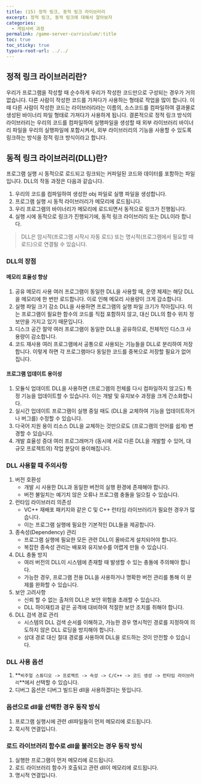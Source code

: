 ```yaml
---
title: (15) 정적 링크, 동적 링크 라이브러리
excerpt: 정적 링크, 동적 링크에 대해서 알아보자
categories: 
  - 게임서버 과정
permalink: /game-server-curriculum/:title
toc: true
toc_sticky: true
typora-root-url: ../../
---
```




## 정적 링크 라이브러리란?

우리가 프로그램을 작성할 때 순수하게 우리가 작성한 코드만으로 구성되는 경우가 거의 없습니다. 다른 사람이 작성한 코드를 가져다가 사용하는 형태로 작업을 많이 합니다. 이때 다른 사람이 작성한 코드는 라이브러리라는 이름의, 소스코드를 컴파일하여 결과물로 생성된 바이너리 파일 형태로 가져다가 사용하게 됩니다. 결론적으로 정적 링크 방식의 라이브러리는 우리의 코드를 컴파일하여 실행파일을 생성할 때 외부 라이브러리 바이너리 파일을 우리의 실행파일에 포함시켜서, 외부 라이브러리의 기능을 사용할 수 있도록 링크하는 방식을 정적 링크 방식이라고 합니다.



## 동적 링크 라이브러리(DLL)란?

프로그램 실행 시 동적으로 로드되고 링크되는 커파일된 코드와 데이터를 포함하는 파일입니다. DLL의 작동 과정은 다음과 같습니다.

1. 우리의 코드를 컴파일하여 생성한 obj 파일로 실행 파일을 생성합니다.
2. 프로그램 실행 시 동적 라이브러리가 메모리에 로드됩니다.
3. 우리 프로그램의 바이너리가 메모리에 로드되면서 동적으로 링크가 진행됩니다.
4. 실행 시에 동적으로 링크가 진행되기에, 동적 링크 라이브러리 또는 DLL이라 합니다.

>DLL은 암시적(프로그램 시작시 자동 로드) 또는 명시적(프로그램에서 필요할 때 로드)으로 연결될 수 있습니다.

### DLL의 장점

#### 메모리 효율성 향상

1. 공유 메모리 사용
   여러 프로그램이 동일한 DLL을 사용할 때, 운영 체제는 해당 DLL을 메모리에 한 번만 로드합니다. 이로 인해 메모리 사용량이 크게 감소합니다.
2. 실행 파일 크기 감소
   DLL을 사용하면 프로그램의 실행 파일 크기가 작아집니다. 이는 프로그램이 필요한 함수의 코드를 직접 포함하지 않고, 대신 DLL의 함수 위치 정보만을 가지고 있기 때문입니다.
3. 디스크 공간 절약
   여러 프로그램이 동일한 DLL을 공유하므로, 전체적인 디스크 사용량이 감소합니다.
4. 코드 재사용
   여러 프로그램에서 공통으로 사용되는 기능들을 DLL로 분리하여 저장합니다. 이렇게 하면 각 프로그램마다 동일한 코드를 중복으로 저장할 필요가 없어집니다.

#### 프로그램 업데이트 용이성

1. 모듈식 업데이트
   DLL을 사용하면 (프로그램의 전체를 다시 컴파일하지 않고도) 특정 기능을 업데이트할 수 있습니다. 이는 개발 및 유지보수 과정을 크게 간소화합니다.
2. 실시간 업데이트
   프로그램이 실행 중일 때도 (DLL을 교체하여 기능을 업데이트하거나 버그를) 수정할 수 있습니다.
3. 다국어 지원 용이
   리소스 DLL을 교체하는 것만으로도 (프로그램의 언어를 쉽게) 변경할 수 있습니다.
4. 개발 효율성 증대
   여러 프로그래머가 (동시에 서로 다른 DLL을 개발할 수 있어, 대규모 프로젝트의) 작업 분담이 용이해집니다.

### DLL 사용할 때 주의사항

1. 버전 호환성
   - 개발 시 사용한 DLL과 동일한 버전의 실행 환경에 존재해야 합니다.
   - 버전 불일치는 예기치 않은 오류나 프로그램 충돌을 일으킬 수 있습니다.
2. 런타임 라이브러리 의존성
   - VC++ 재배포 패키지와 같은 C 및 C++ 런타임 라이브러리가 필요한 경우가 많습니다.
   - 이는 프로그램 실행에 필요한 기본적인 DLL들을 제공합니다.
3. 종속성(Dependency) 관리
   - 프로그램 실행에 필요한 모든 관련 DLL이 올바르게 설치되어야 합니다.
   - 복잡한 종속성 관리는 배포와 유지보수를 어렵게 만들 수 있습니다.
4. DLL 충돌 방지
   - 여러 버전의 DLL이 시스템에 존재할 때 발생할 수 있는 충돌에 주의해야 합니다.
   - 가능한 경우, 프로그램 전용 DLL을 사용하거나 명확한 버전 관리를 통해 이 문제를 완화할 수 있습니다.
5. 보안 고려사항
   - 신뢰 할 수 없는 출처의 DLL은 보안 위험을 초래할 수 있습니다.
   - DLL 하이재킹과 같은 공격에 대비하여 적절한 보안 조치를 취해야 합니다.
6. DLL 검색 경로 관리
   - 시스템의 DLL 검색 순서를 이해하고, 가능한 경우 명시적인 경로를 지정하여 의도하지 않은 DLL 로딩을 방지해야 합니다.
   - 상대 경로 대신 절대 경로를 사용하여 DLL을 로드하는 것이 안전할 수 있습니다.

### DLL 사용 옵션

1. **`비주얼 스튜디오 -> 프로젝트 -> 속성 -> C/C++ -> 코드 생성 -> 런타임 라이브러리`**에서 선택할 수 있습니다.
2. 디버그 옵션은 디버그 빌드된 dll을 사용하겠다는 뜻입니다.

### 옵션으로 dll을 선택한 경우 동작 방식

1. 프로그램 실행시에 관련 dll파일들이 먼저 메모리에 로드됩니다.
2. 묵시적 연결입니다.

### 로드 라이브러리 함수로 dll을 불러오는 경우 동작 방식

1. 실행한 프로그램이 먼저 메모리에 로드됩니다.
2. 로드 라이브러리 함수가 호출되고 관련 dll이 메모리에 로드됩니다.
3. 명시적 연결입니다.
